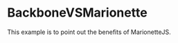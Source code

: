 BackboneVSMarionette
====================

This example is to point out the benefits of MarionetteJS.